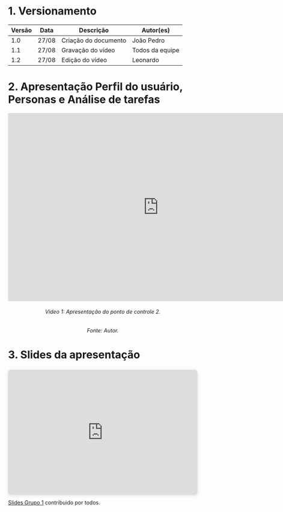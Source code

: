# 1. Versionamento
|Versão|Data|Descrição|Autor(es)|
|------|----|---------|---------|
|1.0|27/08|Criação do documento|João Pedro|
|1.1|27/08|Gravação do vídeo|Todos da equipe|
|1.2|27/08|Edição do vídeo|Leonardo|

# 2. Apresentação Perfil do usuário, Personas e Análise de tarefas 
<iframe width="800" height="500" src="https://www.youtube.com/embed/XV5IdJh0aWI" title="YouTube video player" frameborder="0" allow="accelerometer; autoplay; clipboard-write; encrypted-media; gyroscope; picture-in-picture" allowfullscreen></iframe>
<h6 align = "center">Video 1: Apresentação do ponto de controle 2. </h6>
<h6 align = "center">Fonte: Autor. </h6>

# 3. Slides da apresentação
<div style="position: relative; width: 100%; height: 0; padding-top: 56.2500%;
 padding-bottom: 48px; box-shadow: 0 2px 8px 0 rgba(63,69,81,0.16); margin-top: 1.6em; margin-bottom: 0.9em; overflow: hidden;
 border-radius: 8px; will-change: transform;">
  <iframe loading="lazy" style="position: absolute; width: 100%; height: 100%; top: 0; left: 0; border: none; padding: 0;margin: 0;"
    src="https:&#x2F;&#x2F;www.canva.com&#x2F;design&#x2F;DAEoP5unMpE&#x2F;view?embed">
  </iframe>
</div>
<a href="https:&#x2F;&#x2F;www.canva.com&#x2F;design&#x2F;DAEoP5unMpE&#x2F;view?utm_content=DAEoP5unMpE&amp;utm_campaign=designshare&amp;utm_medium=embeds&amp;utm_source=link" target="_blank" rel="noopener">Slides Grupo 1</a> contribuido por todos.
